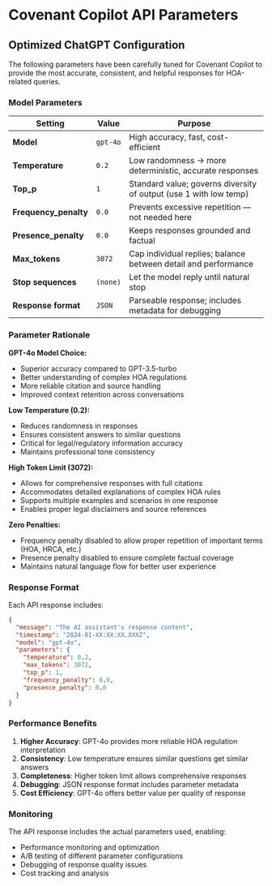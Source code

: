 # Covenant Copilot API Parameters

## Optimized ChatGPT Configuration

The following parameters have been carefully tuned for Covenant Copilot to provide the most accurate, consistent, and helpful responses for HOA-related queries.

### Model Parameters

| Setting | Value | Purpose |
|---------|-------|---------|
| **Model** | `gpt-4o` | High accuracy, fast, cost-efficient |
| **Temperature** | `0.2` | Low randomness → more deterministic, accurate responses |
| **Top_p** | `1` | Standard value; governs diversity of output (use 1 with low temp) |
| **Frequency_penalty** | `0.0` | Prevents excessive repetition — not needed here |
| **Presence_penalty** | `0.0` | Keeps responses grounded and factual |
| **Max_tokens** | `3072` | Cap individual replies; balance between detail and performance |
| **Stop sequences** | `(none)` | Let the model reply until natural stop |
| **Response format** | `JSON` | Parseable response; includes metadata for debugging |

### Parameter Rationale

**GPT-4o Model Choice:**
- Superior accuracy compared to GPT-3.5-turbo
- Better understanding of complex HOA regulations
- More reliable citation and source handling
- Improved context retention across conversations

**Low Temperature (0.2):**
- Reduces randomness in responses
- Ensures consistent answers to similar questions
- Critical for legal/regulatory information accuracy
- Maintains professional tone consistency

**High Token Limit (3072):**
- Allows for comprehensive responses with full citations
- Accommodates detailed explanations of complex HOA rules
- Supports multiple examples and scenarios in one response
- Enables proper legal disclaimers and source references

**Zero Penalties:**
- Frequency penalty disabled to allow proper repetition of important terms (HOA, HRCA, etc.)
- Presence penalty disabled to ensure complete factual coverage
- Maintains natural language flow for better user experience

### Response Format

Each API response includes:

```json
{
  "message": "The AI assistant's response content",
  "timestamp": "2024-01-XX:XX:XX.XXXZ",
  "model": "gpt-4o",
  "parameters": {
    "temperature": 0.2,
    "max_tokens": 3072,
    "top_p": 1,
    "frequency_penalty": 0.0,
    "presence_penalty": 0.0
  }
}
```

### Performance Benefits

1. **Higher Accuracy**: GPT-4o provides more reliable HOA regulation interpretation
2. **Consistency**: Low temperature ensures similar questions get similar answers
3. **Completeness**: Higher token limit allows comprehensive responses
4. **Debugging**: JSON response format includes parameter metadata
5. **Cost Efficiency**: GPT-4o offers better value per quality of response

### Monitoring

The API response includes the actual parameters used, enabling:
- Performance monitoring and optimization
- A/B testing of different parameter configurations
- Debugging of response quality issues
- Cost tracking and analysis
